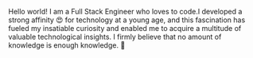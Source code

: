 <!---
Therealdavi836/Therealdavi836 is a ✨ special ✨ repository because its `README.md` (this file) appears on your GitHub profile.
You can click the Preview link to take a look at your changes.
--->
 Hello world! 
I am a Full Stack Engineer who loves to code.I developed a strong affinity 😍 for technology at a young age, and this fascination has fueled my insatiable curiosity  and enabled me to acquire a multitude of valuable technological insights. I firmly believe that no amount of knowledge  is enough knowledge. 🧠
